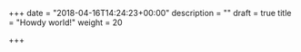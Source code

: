 +++
date = "2018-04-16T14:24:23+00:00"
description = ""
draft = true
title = "Howdy world!"
weight = 20

+++
